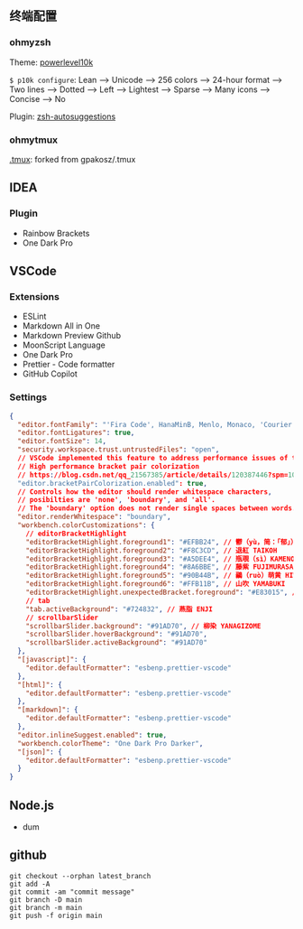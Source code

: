 ## 终端配置

### ohmyzsh

Theme: [powerlevel10k](https://github.com/romkatv/powerlevel10k)

`$ p10k configure`: Lean --> Unicode --> 256 colors --> 24-hour format --> Two lines --> Dotted --> Left --> Lightest --> Sparse --> Many icons --> Concise --> No

Plugin: [zsh-autosuggestions](https://github.com/zsh-users/zsh-autosuggestions)

### ohmytmux

[.tmux](https://github.com/LuciusChen/.tmux): forked from gpakosz/.tmux

## IDEA

### Plugin

 - Rainbow Brackets
 - One Dark Pro

## VSCode

### Extensions

 - ESLint
 - Markdown All in One
 - Markdown Preview Github
 - MoonScript Language
 - One Dark Pro
 - Prettier - Code formatter
 - GitHub Copilot

### Settings

```json
{
  "editor.fontFamily": "'Fira Code', HanaMinB, Menlo, Monaco, 'Courier New', monospace",
  "editor.fontLigatures": true,
  "editor.fontSize": 14,
  "security.workspace.trust.untrustedFiles": "open",
  // VSCode implemented this feature to address performance issues of the famous Bracket Pair Colorizer extension by CoenraadS.
  // High performance bracket pair colorization
  // https://blog.csdn.net/qq_21567385/article/details/120387446?spm=1001.2014.3001.5501
  "editor.bracketPairColorization.enabled": true,
  // Controls how the editor should render whitespace characters,
  // posibilties are 'none', 'boundary', and 'all'.
  // The 'boundary' option does not render single spaces between words.
  "editor.renderWhitespace": "boundary",
  "workbench.colorCustomizations": {
    // editorBracketHighlight
    "editorBracketHighlight.foreground1": "#EFBB24", // 鬱（yù，简：「郁」）金 UKON
    "editorBracketHighlight.foreground2": "#F8C3CD", // 退紅 TAIKOH
    "editorBracketHighlight.foreground3": "#A5DEE4", // 瓶覗（sì）KAMENOZOKI
    "editorBracketHighlight.foreground4": "#8A6BBE", // 藤紫 FUJIMURASAKI
    "editorBracketHighlight.foreground5": "#90B44B", // 鶸（ruò）萌黄 HIWAMOEGI
    "editorBracketHighlight.foreground6": "#FFB11B", // 山吹 YAMABUKI
    "editorBracketHighlight.unexpectedBracket.foreground": "#E83015", // 牡丹 SYOJYOHI
    // tab
    "tab.activeBackground": "#724832", // 燕脂 ENJI
    // scrollbarSlider
    "scrollbarSlider.background": "#91AD70", // 柳染 YANAGIZOME
    "scrollbarSlider.hoverBackground": "#91AD70",
    "scrollbarSlider.activeBackground": "#91AD70"
  },
  "[javascript]": {
    "editor.defaultFormatter": "esbenp.prettier-vscode"
  },
  "[html]": {
    "editor.defaultFormatter": "esbenp.prettier-vscode"
  },
  "[markdown]": {
    "editor.defaultFormatter": "esbenp.prettier-vscode"
  },
  "editor.inlineSuggest.enabled": true,
  "workbench.colorTheme": "One Dark Pro Darker",
  "[json]": {
    "editor.defaultFormatter": "esbenp.prettier-vscode"
  }
}
```

## Node.js

- dum

## github

```
git checkout --orphan latest_branch
git add -A
git commit -am "commit message"
git branch -D main
git branch -m main
git push -f origin main
```